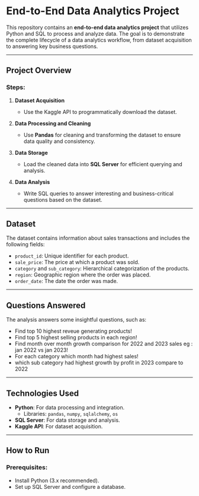# End-to-End Data Analytics Project  

This repository contains an **end-to-end data analytics project** that utilizes Python and SQL to process and analyze data. The goal is to demonstrate the complete lifecycle of a data analytics workflow, from dataset acquisition to answering key business questions.

---

## Project Overview  
### Steps:
1. **Dataset Acquisition**  
   - Use the Kaggle API to programmatically download the dataset.

2. **Data Processing and Cleaning**  
   - Use **Pandas** for cleaning and transforming the dataset to ensure data quality and consistency.

3. **Data Storage**  
   - Load the cleaned data into **SQL Server** for efficient querying and analysis.

4. **Data Analysis**  
   - Write SQL queries to answer interesting and business-critical questions based on the dataset.

---

## Dataset  
The dataset contains information about sales transactions and includes the following fields:

- `product_id`: Unique identifier for each product.  
- `sale_price`: The price at which a product was sold.  
- `category` and `sub_category`: Hierarchical categorization of the products.  
- `region`: Geographic region where the order was placed.  
- `order_date`: The date the order was made.

---

## Questions Answered  
The analysis answers some insightful questions, such as:
- Find top 10 highest reveue generating products!
- Find top 5 highest selling products in each region!
- Find month over month growth comparison for 2022 and 2023 sales eg : jan 2022 vs jan 2023!
- For each category which month had highest sales!
- which sub category had highest growth by profit in 2023 compare to 2022

---

## Technologies Used  
- **Python**: For data processing and integration.  
  - Libraries: `pandas`, `numpy`, `sqlalchemy`, `os`  
- **SQL Server**: For data storage and analysis.  
- **Kaggle API**: For dataset acquisition.

---

## How to Run  

### Prerequisites:
- Install Python (3.x recommended).  
- Set up SQL Server and configure a database.  
  
